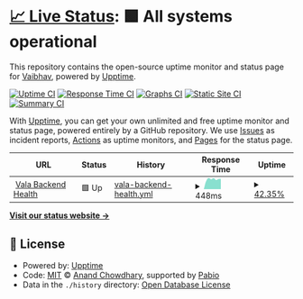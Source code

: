 # [📈 Live Status](https://vaibhav0806.github.io/vala-backend-status): <!--live status--> **🟩 All systems operational**

This repository contains the open-source uptime monitor and status page for [Vaibhav](https://vaibhav0806.github.io/vala-backend-status), powered by [Upptime](https://github.com/upptime/upptime).

[![Uptime CI](https://github.com/vaibhav0806/vala-backend-status/workflows/Uptime%20CI/badge.svg)](https://github.com/vaibhav0806/vala-backend-status/actions?query=workflow%3A%22Uptime+CI%22)
[![Response Time CI](https://github.com/vaibhav0806/vala-backend-status/workflows/Response%20Time%20CI/badge.svg)](https://github.com/vaibhav0806/vala-backend-status/actions?query=workflow%3A%22Response+Time+CI%22)
[![Graphs CI](https://github.com/vaibhav0806/vala-backend-status/workflows/Graphs%20CI/badge.svg)](https://github.com/vaibhav0806/vala-backend-status/actions?query=workflow%3A%22Graphs+CI%22)
[![Static Site CI](https://github.com/vaibhav0806/vala-backend-status/workflows/Static%20Site%20CI/badge.svg)](https://github.com/vaibhav0806/vala-backend-status/actions?query=workflow%3A%22Static+Site+CI%22)
[![Summary CI](https://github.com/vaibhav0806/vala-backend-status/workflows/Summary%20CI/badge.svg)](https://github.com/vaibhav0806/vala-backend-status/actions?query=workflow%3A%22Summary+CI%22)

With [Upptime](https://upptime.js.org), you can get your own unlimited and free uptime monitor and status page, powered entirely by a GitHub repository. We use [Issues](https://github.com/vaibhav0806/vala-backend-status/issues) as incident reports, [Actions](https://github.com/vaibhav0806/vala-backend-status/actions) as uptime monitors, and [Pages](https://vaibhav0806.github.io/vala-backend-status) for the status page.

<!--start: status pages-->
<!-- This summary is generated by Upptime (https://github.com/upptime/upptime) -->
<!-- Do not edit this manually, your changes will be overwritten -->
<!-- prettier-ignore -->
| URL | Status | History | Response Time | Uptime |
| --- | ------ | ------- | ------------- | ------ |
| <img alt="" src="https://icons.duckduckgo.com/ip3/backend.vala.media.ico" height="13"> [Vala Backend Health](https://backend.vala.media/api/v1/health) | 🟩 Up | [vala-backend-health.yml](https://github.com/vaibhav0806/vala-backend-status/commits/HEAD/history/vala-backend-health.yml) | <details><summary><img alt="Response time graph" src="./graphs/vala-backend-health/response-time-week.png" height="20"> 448ms</summary><br><a href="https://vaibhav0806.github.io/vala-backend-status/history/vala-backend-health"><img alt="Response time 448" src="https://img.shields.io/endpoint?url=https%3A%2F%2Fraw.githubusercontent.com%2Fvaibhav0806%2Fvala-backend-status%2FHEAD%2Fapi%2Fvala-backend-health%2Fresponse-time.json"></a><br><a href="https://vaibhav0806.github.io/vala-backend-status/history/vala-backend-health"><img alt="24-hour response time 448" src="https://img.shields.io/endpoint?url=https%3A%2F%2Fraw.githubusercontent.com%2Fvaibhav0806%2Fvala-backend-status%2FHEAD%2Fapi%2Fvala-backend-health%2Fresponse-time-day.json"></a><br><a href="https://vaibhav0806.github.io/vala-backend-status/history/vala-backend-health"><img alt="7-day response time 448" src="https://img.shields.io/endpoint?url=https%3A%2F%2Fraw.githubusercontent.com%2Fvaibhav0806%2Fvala-backend-status%2FHEAD%2Fapi%2Fvala-backend-health%2Fresponse-time-week.json"></a><br><a href="https://vaibhav0806.github.io/vala-backend-status/history/vala-backend-health"><img alt="30-day response time 448" src="https://img.shields.io/endpoint?url=https%3A%2F%2Fraw.githubusercontent.com%2Fvaibhav0806%2Fvala-backend-status%2FHEAD%2Fapi%2Fvala-backend-health%2Fresponse-time-month.json"></a><br><a href="https://vaibhav0806.github.io/vala-backend-status/history/vala-backend-health"><img alt="1-year response time 448" src="https://img.shields.io/endpoint?url=https%3A%2F%2Fraw.githubusercontent.com%2Fvaibhav0806%2Fvala-backend-status%2FHEAD%2Fapi%2Fvala-backend-health%2Fresponse-time-year.json"></a></details> | <details><summary><a href="https://vaibhav0806.github.io/vala-backend-status/history/vala-backend-health">42.35%</a></summary><a href="https://vaibhav0806.github.io/vala-backend-status/history/vala-backend-health"><img alt="All-time uptime 42.35%" src="https://img.shields.io/endpoint?url=https%3A%2F%2Fraw.githubusercontent.com%2Fvaibhav0806%2Fvala-backend-status%2FHEAD%2Fapi%2Fvala-backend-health%2Fuptime.json"></a><br><a href="https://vaibhav0806.github.io/vala-backend-status/history/vala-backend-health"><img alt="24-hour uptime 42.35%" src="https://img.shields.io/endpoint?url=https%3A%2F%2Fraw.githubusercontent.com%2Fvaibhav0806%2Fvala-backend-status%2FHEAD%2Fapi%2Fvala-backend-health%2Fuptime-day.json"></a><br><a href="https://vaibhav0806.github.io/vala-backend-status/history/vala-backend-health"><img alt="7-day uptime 42.35%" src="https://img.shields.io/endpoint?url=https%3A%2F%2Fraw.githubusercontent.com%2Fvaibhav0806%2Fvala-backend-status%2FHEAD%2Fapi%2Fvala-backend-health%2Fuptime-week.json"></a><br><a href="https://vaibhav0806.github.io/vala-backend-status/history/vala-backend-health"><img alt="30-day uptime 42.35%" src="https://img.shields.io/endpoint?url=https%3A%2F%2Fraw.githubusercontent.com%2Fvaibhav0806%2Fvala-backend-status%2FHEAD%2Fapi%2Fvala-backend-health%2Fuptime-month.json"></a><br><a href="https://vaibhav0806.github.io/vala-backend-status/history/vala-backend-health"><img alt="1-year uptime 42.35%" src="https://img.shields.io/endpoint?url=https%3A%2F%2Fraw.githubusercontent.com%2Fvaibhav0806%2Fvala-backend-status%2FHEAD%2Fapi%2Fvala-backend-health%2Fuptime-year.json"></a></details>

<!--end: status pages-->

[**Visit our status website →**](https://vaibhav0806.github.io/vala-backend-status)

## 📄 License

- Powered by: [Upptime](https://github.com/upptime/upptime)
- Code: [MIT](./LICENSE) © [Anand Chowdhary](https://anandchowdhary.com), supported by [Pabio](https://pabio.com)
- Data in the `./history` directory: [Open Database License](https://opendatacommons.org/licenses/odbl/1-0/)

